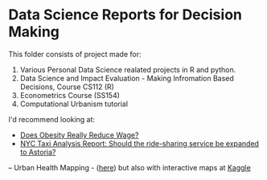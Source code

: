 # Data Science Reports for Decision Making
This folder consists of project made for:
1. Various Personal Data Science realated projects in R and python. 
2. Data Science and Impact Evaluation - Making Infromation Based Decisions, Course CS112 (R)
3. Econometrics Course (SS154)
4. Computational Urbanism tutorial

I'd recommend looking at:
 - [Does Obesity Really Reduce Wage?](https://github.com/tomereldor/Data_Science/blob/master/Does_Obesity_Impact_Wages__Overweight_and_Overburdened/Does%20Obesity%20Really%20Reduce%20Wage%20-%20Final.pdf)
 - [NYC Taxi Analysis Report: Should the ride-sharing service be expanded to Astoria?](https://github.com/tomereldor/Data_Science/blob/master/NYC%20Taxi%20Data%20Analysis/Should%20Carpools%20Expand%20outside%20of%20Manhattan.pdf)

 – Urban Health Mapping - ([here](https://github.com/tomereldor/Data_Science/blob/master/Urban_Health.ipynb)) but also with interactive maps at [Kaggle](http://bit.ly/urbanhealthmaps)
